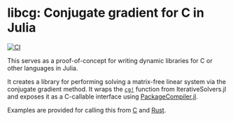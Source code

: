 # libcg: Conjugate gradient for C in Julia

[![CI](https://github.com/simonbyrne/libcg/actions/workflows/ci.yml/badge.svg?branch=master)](https://github.com/simonbyrne/libcg/actions/workflows/ci.yml)

This serves as a proof-of-concept for writing dynamic libraries for C or other languages in Julia.

It creates a library for performing solving a matrix-free linear system via the conjugate gradient method. It wraps the [`cg!`](https://julialinearalgebra.github.io/IterativeSolvers.jl/stable/linear_systems/cg/#CG-1) function from IterativeSolvers.jl and exposes it as a C-callable interface using [PackageCompiler.jl](https://github.com/JuliaLang/PackageCompiler.jl).

Examples are provided for calling this from [C](https://github.com/simonbyrne/libcg/tree/master/main-c) and [Rust](https://github.com/simonbyrne/libcg/tree/master/main-rs).
